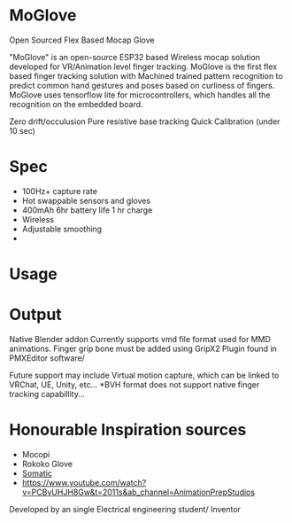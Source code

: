 # MoGlove
Open Sourced Flex Based Mocap Glove

"MoGlove" is an open-source ESP32 based Wireless mocap solution developed for VR/Animation level finger tracking.
MoGlove is the first flex based finger tracking solution with Machined trained pattern recognition to predict common hand gestures and poses based on curliness of fingers. 
MoGlove uses tensorflow lite for microcontrollers, which handles all the recognition on the embedded board.

Zero drift/occulusion
Pure resistive base tracking
Quick Calibration (under 10 sec)

# Spec

- 100Hz+ capture rate
- Hot swappable sensors and gloves
- 400mAh 6hr battery life 1 hr charge
- Wireless
- Adjustable smoothing
- 

# Usage


# Output
Native Blender addon
Currently supports vmd file format used for MMD animations.
Finger grip bone must be added using GripX2 Plugin found in PMXEditor software/

Future support may include Virtual motion capture, which can be linked to VRChat, UE, Unity, etc...
*BVH format does not support native finger tracking capabillity...

# Honourable Inspiration sources
- Mocopi
- Rokoko Glove
- [Somatic](https://www.youtube.com/watch?v=iTj0lcVSIVU&t=613s&ab_channel=ZackFreedman)
- https://www.youtube.com/watch?v=PCBvUHJH8Gw&t=2011s&ab_channel=AnimationPrepStudios

Developed by an single Electrical engineering student/ Inventor
